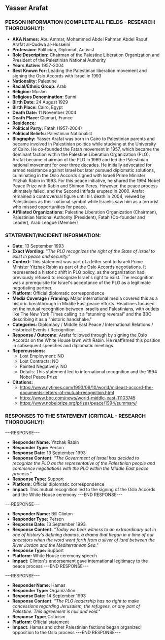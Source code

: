 ## Yasser Arafat

### PERSON INFORMATION (COMPLETE ALL FIELDS - RESEARCH THOROUGHLY):

- **AKA Names:** Abu Ammar, Mohammed Abdel Rahman Abdel Raouf Arafat al-Qudwa al-Husseini
- **Profession:** Politician, Diplomat, Activist
- **Role Description:** Chairman of the Palestine Liberation Organization and President of the Palestinian National Authority
- **Years Active:** 1957-2004
- **Best Known For:** Leading the Palestinian liberation movement and signing the Oslo Accords with Israel in 1993
- **Nationality:** Palestine
- **Racial/Ethnic Group:** Arab
- **Religion:** Muslim
- **Religious Denomination:** Sunni
- **Birth Date:** 24 August 1929
- **Birth Place:** Cairo, Egypt
- **Death Date:** 11 November 2004
- **Death Place:** Clamart, France
- **Residence:** 
- **Political Party:** Fatah (1957-2004)
- **Political Beliefs:** Palestinian Nationalist
- **Biography:** Yasser Arafat was born in Cairo to Palestinian parents and became involved in Palestinian politics while studying at the University of Cairo. He co-founded the Fatah movement in 1957, which became the dominant faction within the Palestine Liberation Organization (PLO). Arafat became chairman of the PLO in 1969 and led the Palestinian national movement for over three decades. He initially advocated for armed resistance against Israel but later pursued diplomatic solutions, culminating in the Oslo Accords signed with Israeli Prime Minister Yitzhak Rabin in 1993. For this peace initiative, he shared the 1994 Nobel Peace Prize with Rabin and Shimon Peres. However, the peace process ultimately failed, and the Second Intifada erupted in 2000. Arafat remained a controversial figure until his death in 2004, viewed by Palestinians as their national symbol while Israelis saw him as a terrorist who missed opportunities for peace.
- **Affiliated Organizations:** Palestine Liberation Organization (Chairman), Palestinian National Authority (President), Fatah (Co-founder and Leader), Arab League (Member)

### STATEMENT/INCIDENT INFORMATION:
- **Date:** 13 September 1993
- **Exact Wording:** *"The PLO recognizes the right of the State of Israel to exist in peace and security."*
- **Context:** This statement was part of a letter sent to Israeli Prime Minister Yitzhak Rabin as part of the Oslo Accords negotiations. It represented a historic shift in PLO policy, as the organization had previously refused to recognize Israel's right to exist. The recognition was a prerequisite for Israel's acceptance of the PLO as a legitimate negotiating partner.
- **Platform:** Official diplomatic correspondence
- **Media Coverage / Framing:** Major international media covered this as a historic breakthrough in Middle East peace efforts. Headlines focused on the mutual recognition between Israelis and Palestinians, with outlets like The New York Times calling it a "stunning reversal" and the BBC describing it as a "historic handshake."
- **Categories:** Diplomacy / Middle East Peace / International Relations / Historical Events / Recognition
- **Response / Outcome:** Arafat followed through by signing the Oslo Accords on the White House lawn with Rabin. He reaffirmed this position in subsequent speeches and diplomatic meetings.
- **Repercussions:**
  - Lost Employment: NO
  - Lost Contracts: NO
  - Painted Negatively: NO
  - Details: This statement led to international recognition and the 1994 Nobel Peace Prize
- **Citations:** 
  - https://www.nytimes.com/1993/09/10/world/mideast-accord-the-documents-letters-of-mutual-recognition.html
  - https://www.bbc.com/news/world-middle-east-11103745
  - https://www.nobelprize.org/prizes/peace/1994/summary/

### RESPONSES TO THE STATEMENT (CRITICAL - RESEARCH THOROUGHLY):

---RESPONSE---
- **Responder Name:** Yitzhak Rabin
- **Responder Type:** Person
- **Response Date:** 13 September 1993
- **Response Content:** *"The Government of Israel has decided to recognize the PLO as the representative of the Palestinian people and commence negotiations with the PLO within the Middle East peace process."*
- **Response Type:** Support
- **Platform:** Official diplomatic correspondence
- **Impact:** This mutual recognition led to the signing of the Oslo Accords and the White House ceremony
---END RESPONSE---

---RESPONSE---
- **Responder Name:** Bill Clinton
- **Responder Type:** Person
- **Response Date:** 13 September 1993
- **Response Content:** *"Today we bear witness to an extraordinary act in one of history's defining dramas, a drama that began in a time of our ancestors when the word went forth from a sliver of land between the River Jordan and the Mediterranean Sea."*
- **Response Type:** Support
- **Platform:** White House ceremony speech
- **Impact:** Clinton's endorsement gave international legitimacy to the peace process
---END RESPONSE---

---RESPONSE---
- **Responder Name:** Hamas
- **Responder Type:** Organization
- **Response Date:** 14 September 1993
- **Response Content:** *"The PLO leadership has no right to make concessions regarding Jerusalem, the refugees, or any part of Palestine. This agreement is null and void."*
- **Response Type:** Criticism
- **Platform:** Official statement
- **Impact:** Hamas and other Palestinian factions began organized opposition to the Oslo process
---END RESPONSE---